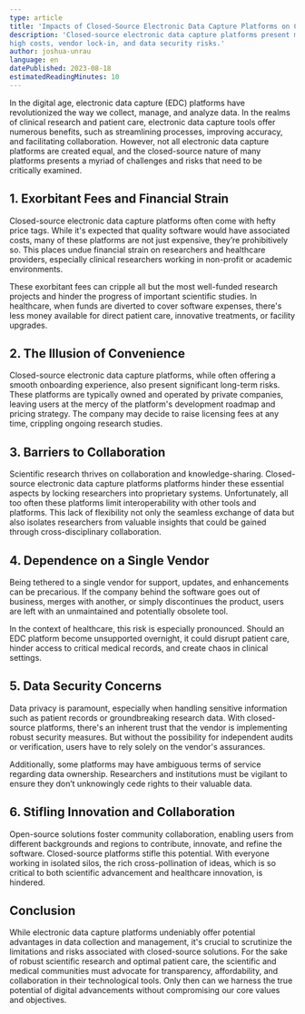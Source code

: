 ```yaml
---
type: article
title: 'Impacts of Closed-Source Electronic Data Capture Platforms on Clinical Research and Care'
description: 'Closed-source electronic data capture platforms present myriad challenges, including 
high costs, vendor lock-in, and data security risks.'
author: joshua-unrau
language: en
datePublished: 2023-08-18
estimatedReadingMinutes: 10
---
```


In the digital age, electronic data capture (EDC) platforms have revolutionized the way we collect, manage, and analyze data. In the realms of clinical research and patient care, electronic data capture tools offer numerous benefits, such as streamlining processes, improving accuracy, and facilitating collaboration. However, not all electronic data capture platforms are created equal, and the closed-source nature of many platforms presents a myriad of challenges and risks that need to be critically examined.

## 1. Exorbitant Fees and Financial Strain

Closed-source electronic data capture platforms often come with hefty price tags. While it's expected that quality software would have associated costs, many of these platforms are not just expensive, they’re prohibitively so. This places undue financial strain on researchers and healthcare providers, especially clinical researchers working in non-profit or academic environments.

These exorbitant fees can cripple all but the most well-funded research projects and hinder the progress of important scientific studies. In healthcare, when funds are diverted to cover software expenses, there's less money available for direct patient care, innovative treatments, or facility upgrades.

## 2. The Illusion of Convenience

Closed-source electronic data capture platforms, while often offering a smooth onboarding experience, 
also present significant long-term risks. These platforms are typically owned and operated by private companies, leaving users at the mercy of the platform's development roadmap and pricing strategy. The company may decide to raise licensing fees at any time, crippling ongoing research studies. 

## 3. Barriers to Collaboration

Scientific research thrives on collaboration and knowledge-sharing. Closed-source electronic data capture platforms platforms hinder these essential aspects by locking researchers into proprietary systems. Unfortunately, all too often these platforms limit interoperability with other tools and platforms. This lack of flexibility not only the seamless exchange of data but also isolates researchers from valuable insights that could be gained through cross-disciplinary collaboration.

## 4. Dependence on a Single Vendor

Being tethered to a single vendor for support, updates, and enhancements can be precarious. If the company behind the software goes out of business, merges with another, or simply discontinues the product, users are left with an unmaintained and potentially obsolete tool.

In the context of healthcare, this risk is especially pronounced. Should an EDC platform become unsupported overnight, it could disrupt patient care, hinder access to critical medical records, and create chaos in clinical settings.

## 5. Data Security Concerns

Data privacy is paramount, especially when handling sensitive information such as patient records or groundbreaking research data. With closed-source platforms, there's an inherent trust that the vendor is implementing robust security measures. But without the possibility for independent audits or verification, users have to rely solely on the vendor's assurances.

Additionally, some platforms may have ambiguous terms of service regarding data ownership. Researchers and institutions must be vigilant to ensure they don’t unknowingly cede rights to their valuable data. 

## 6. Stifling Innovation and Collaboration

Open-source solutions foster community collaboration, enabling users from different backgrounds and regions to contribute, innovate, and refine the software. Closed-source platforms stifle this potential. With everyone working in isolated silos, the rich cross-pollination of ideas, which is so critical to both scientific advancement and healthcare innovation, is hindered.

## Conclusion

While electronic data capture platforms undeniably offer potential advantages in data collection and management, it's crucial to scrutinize the limitations and risks associated with closed-source solutions. For the sake of robust scientific research and optimal patient care, the scientific and medical communities must advocate for transparency, affordability, and collaboration in their technological tools. Only then can we harness the true potential of digital advancements without compromising our core values and objectives.
